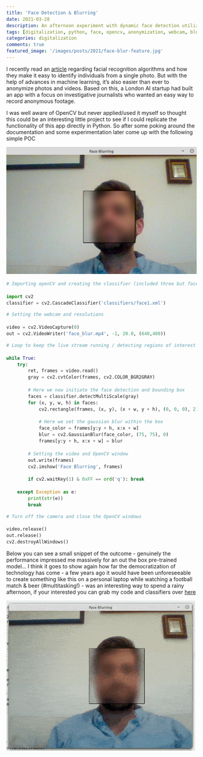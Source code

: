 ```yaml
---
title: 'Face Detection & Blurring'
date: 2021-03-28
description: An afternoon experiment with dynamic face detection utilizing Python & OpenCV
tags: [digitalization, python, face, opencv, anonymization, webcam, blurring, detection, dynamic]
categories: digitalization
comments: true
featured_image: '/images/posts/2021/face-blur-feature.jpg'
---
```


I recently read an [article](https://www.theverge.com/2020/6/11/21280293/anonymize-blur-faces-photos-videos-camera-app-ios) regarding facial recognition algorithms and how they make it easy to identify individuals from a single photo. But with the help of advances in machine learning, it’s also easier than ever to anonymize photos and videos. Based on this, a London AI startup had built an app with a focus on investigative journalists who wanted an easy way to record anonymous footage.

I was well aware of OpenCV but never applied/used it myself so thought this could be an interesting little project to see if I could replicate the functionality of this app directly in Python. So after some poking around the documentation and some experimentation later come up with the following simple POC

![](/images/posts/2021/face-blur.jpg)


```python
# Importing openCV and creating the classifier (included three but face1.xml performed best on my personal trials)

import cv2
classifier = cv2.CascadeClassifier('classifiers/face1.xml')
```

```python
# Setting the webcam and resolutions

video = cv2.VideoCapture(0)
out = cv2.VideoWriter('face_blur.mp4', -1, 20.0, (640,480))
```

```python
# Loop to keep the live stream running / detecting regions of interest

while True:
    try:
        ret, frames = video.read()
        gray = cv2.cvtColor(frames, cv2.COLOR_BGR2GRAY)
        
        # Here we now initiate the face detection and bounding box
        faces = classifier.detectMultiScale(gray)
        for (x, y, w, h) in faces:
            cv2.rectangle(frames, (x, y), (x + w, y + h), (0, 0, 0), 2)
            
            # Here we set the gaussian blur within the box
            face_color = frames[y:y + h, x:x + w]
            blur = cv2.GaussianBlur(face_color, (75, 75), 0)
            frames[y:y + h, x:x + w] = blur
        
        # Setting the video and OpenCV window
        out.write(frames)
        cv2.imshow('Face Blurring', frames)
    
        if cv2.waitKey(1) & 0xFF == ord('q'): break
        
    except Exception as e:
        print(str(e))
        break
```

```python
# Turn off the camera and close the OpenCV windows

video.release()
out.release()
cv2.destroyAllWindows()
```

Below you can see a small snippet of the outcome - genuinely the performance impressed me massively for an out the box pre-trained model...
I think it goes to show again how far the democratization of technology has come - a few years ago it would have been unforeseeable to create something like this on a personal laptop while watching a football match & beer (#multitasking!) - was an interesting way to spend a rainy afternoon, if your interested you can grab my code and classifiers over [here](https://github.com/clintjb/Face-Detection-Blurring)

![](/images/posts/2021/face-blur.gif)
